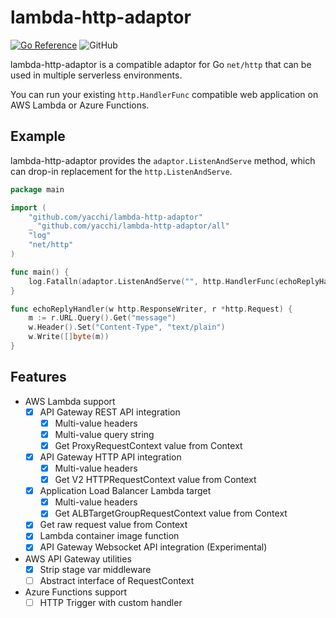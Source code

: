 # lambda-http-adaptor
[![Go Reference](https://pkg.go.dev/badge/github.com/yacchi/lambda-http-adaptor.svg)](https://pkg.go.dev/github.com/yacchi/lambda-http-adaptor) ![GitHub](https://img.shields.io/github/license/yacchi/lambda-http-adaptor)

lambda-http-adaptor is a compatible adaptor for Go `net/http` that can be used in multiple serverless environments.  

You can run your existing `http.HandlerFunc` compatible web application on AWS Lambda or Azure Functions.

## Example

lambda-http-adaptor provides the `adaptor.ListenAndServe` method, which can drop-in replacement for the `http.ListenAndServe`.

```go
package main

import (
	"github.com/yacchi/lambda-http-adaptor"
	_ "github.com/yacchi/lambda-http-adaptor/all"
	"log"
	"net/http"
)

func main() {
	log.Fatalln(adaptor.ListenAndServe("", http.HandlerFunc(echoReplyHandler)))
}

func echoReplyHandler(w http.ResponseWriter, r *http.Request) {
	m := r.URL.Query().Get("message")
	w.Header().Set("Content-Type", "text/plain")
	w.Write([]byte(m))
}
```

## Features
- AWS Lambda support
  - [x] API Gateway REST API integration
    - [x] Multi-value headers
    - [x] Multi-value query string
    - [x] Get ProxyRequestContext value from Context 
  - [x] API Gateway HTTP API integration
    - [x] Multi-value headers
    - [x] Get V2 HTTPRequestContext value from Context 
  - [x] Application Load Balancer Lambda target
    - [x] Multi-value headers
    - [x] Get ALBTargetGroupRequestContext value from Context
  - [x] Get raw request value from Context
  - [x] Lambda container image function
  - [x] API Gateway Websocket API integration (Experimental)
- AWS API Gateway utilities
  - [x] Strip stage var middleware
  - [ ] Abstract interface of RequestContext  
- Azure Functions support
  - [ ] HTTP Trigger with custom handler
